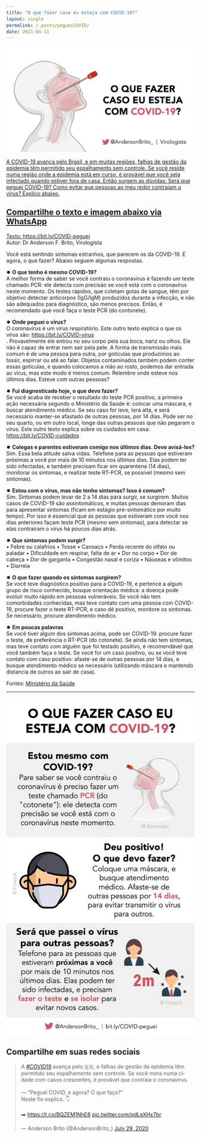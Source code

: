 ```yaml
---
title: "O que fazer caso eu esteja com COVID-19?"
layout: single
permalink: /_posts/pegueiCOVID/
date: 2021-04-11
---
```


<a href="https://bit.ly/COVID-peguei"><img src="/assets/images/peguei_capa.png" width="700">

A COVID-19 avança pelo Brasil, e em muitas regiões, falhas de gestão da epidemia têm permitido seu espalhamento sem controle. Se você reside numa região onde a epidemia está em curso, é provável que você seja infectado quando estiver fora de casa. Então surgem as dúvidas: Será que peguei COVID-19? Como evitar que pessoas ao meu redor contraiam o vírus? Explico abaixo.

## Compartilhe o texto e imagem abaixo via WhatsApp

Texto: <https://bit.ly/COVID-peguei><br>
Autor: Dr Anderson F. Brito, Virologista

Você está sentindo sintomas estranhos, que parecem os da COVID-19. E agora, o que fazer? Abaixo seguem algumas respostas.

✹ **O que tenho é mesmo COVID-19?**<br />
A melhor forma de saber se você contraiu o coronavírus é fazendo um teste chamado PCR: ele detecta com precisão se você está com o coronavírus neste momento. Os testes rápidos, que coletam gotas de sangue, têm por objetivo detectar anticorpos (IgG/IgM) produzidos durante a infecção, e não são adequados para diagnóstico, são menos precisos. Então, é recomendado que você faça o teste PCR (do contonete).

✹ **Onde peguei o vírus?**<br />
O coronavírus é um vírus respiratório. Este outro texto explica o que os vírus são: <https://bit.ly/COVID-virus><br>. Provavelmente ele entrou no seu corpo pela sua boca, nariz ou olhos. Ele não é capaz de entrar nem sair pela pele. A forma de transmissão mais comum é de uma pessoa para outra, por gotículas que produzimos ao tossir, espirrar ou até ao falar. Objetos contaminados também podem conter essas gotículas, e quando colocamos a mão ao rosto, podemos dar entrada ao vírus, mas este modo é menos comum. Relembre onde esteve nos últimos dias. Esteve com outras pessoas?

✹ **Fui diagnosticado hoje, o que devo fazer?**<br />
Se você acaba de receber o resultado do teste PCR positivo, a primeira ação necessária segundo o Ministério da Saúde é: colocar uma máscara, e buscar atendimento médico. Se seu caso for leve, terá alta, e será necessário manter-se afastado de outras pessoas, por 14 dias. Pode ser no seu quarto, ou em outro local, longe das outras pessoas que não pegaram o vírus. Este outro texto explica sobre os cuidados em casa: <https://bit.ly/COVID-cuidados><br>

✹ **Colegas e parentes estiveram comigo nos últimos dias. Devo avisá-los?**<br />
Sim. Essa bela atitude salva vidas. Telefone para as pessoas que estiveram próximas a você por mais de 10 minutos nos últimos dias. Elas podem ter sido infectadas, e também precisam ficar em quarentena (14 dias), monitorar os sintomas, e realizar teste RT-PCR, se possível (mesmo sem sintomas).

✹ **Estou com o vírus, mas não tenho sintomas? Isso é comum?**<br />
Sim. Sintomas podem levar de 2 a 14 dias para surgir, se surgirem. Muitos casos de COVID-19 são assintomáticos, e muitas pessoas demoram dias para apresentar sintomas (ficam em estágio pré-sintomático por muito tempo). Por isso é essencial que as pessoas que estiveram com você nos dias anteriores façam teste PCR (mesmo sem sintomas), para detectar se elas contraíram o vírus há poucos dias atrás.

✹ **Que sintomas podem surgir?**<br />
• Febre ou calafrios
• Tosse
• Cansaço
• Perda recente do olfato ou paladar
• Dificuldade em respirar, falta de ar
• Dor no corpo
• Dor de cabeça 
• Dor de garganta
• Congestão nasal e coriza 
• Náuseas e vômitos 
• Diarreia

✹ **O que fazer quando os sintomas surgirem?**<br />
Se você teve diagnóstico positivo para a COVID-19, e pertence a algum grupo de risco conhecido, busque orientação médica: a doença pode evoluir muito rápido em pessoas vulneráveis. Se você não tem comorbidades conhecidas, mas teve contato com uma pessoa com COVID-19, procure fazer o teste RT-PCR, e caso dê positivo, monitore os sintomas. Se necessário, procure atendimento médico.

✹ **Em poucas palavras**<br />
Se você tiver algum dos sintomas acima, pode ser COVID-19: procure fazer o teste, de preferência o RT-PCR (do cotonete). Se ainda não tem sintomas, mas teve contato com alguém que foi testado positivo, é recomendável que você também faça o teste. Se você for um caso positivo, ou se você teve contato com caso positivo: afaste-se de outras pessoas por 14 dias, e busque atendimento médico se necessário (utilizando máscara e mantendo distancia de outros ao sair de casa). 

Fontes: [Ministério da Saúde](https://coronavirus.saude.gov.br/sobre-a-doenca)

***

<img src="/assets/images/peguei_zap.png">

## Compartilhe em suas redes sociais
<blockquote class="twitter-tweet"><p lang="pt" dir="ltr">A <a href="https://twitter.com/hashtag/COVID19?src=hash&amp;ref_src=twsrc%5Etfw">#COVID19</a> avança pelo 🇧🇷, e falhas de gestão da epidemia têm permitido seu espalhamento sem controle. Se você mora numa cidade com casos crescentes, é provável que contraia o coronavírus.<br><br>— &quot;Peguei COVID, e agora? O que faço?&quot;<br>Neste fio explico. 👇<br><br>➡️ <a href="https://t.co/BQZEM1NhE8">https://t.co/BQZEM1NhE8</a> <a href="https://t.co/qdLeXHx7br">pic.twitter.com/qdLeXHx7br</a></p>&mdash; Anderson Brito (@AndersonBrito_) <a href="https://twitter.com/AndersonBrito_/status/1288609652742053888?ref_src=twsrc%5Etfw">July 29, 2020</a></blockquote> <script async src="https://platform.twitter.com/widgets.js" charset="utf-8"></script> 

